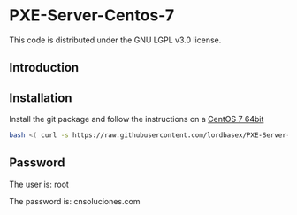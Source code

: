 # PXE-Server-Centos-7


This code is distributed under the GNU LGPL v3.0 license.

## Introduction


## Installation

Install the git package and follow the instructions on a [CentOS 7 64bit](http://centos.brisanet.com.br/7/isos/x86_64/CentOS-7-x86_64-DVD-1511.iso)


```bash
bash <( curl -s https://raw.githubusercontent.com/lordbasex/PXE-Server-Centos-7/master/pxe-server_installer.sh )
```

## Password
The user is: root

The password is: cnsoluciones.com
